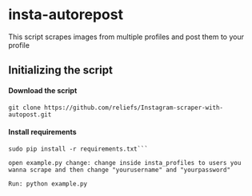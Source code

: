 # insta-autorepost
This script scrapes images from multiple profiles and post them to your profile

## Initializing the script

#### Download the script
```git clone https://github.com/reliefs/Instagram-scraper-with-autopost.git```

#### Install requirements

```cd Instagram-scraper-with-autopost
sudo pip install -r requirements.txt```

open example.py change: change inside insta_profiles to users you wanna scrape and then change "yourusername" and "yourpassword"

Run: python example.py
